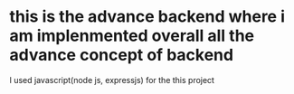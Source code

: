 # this is the advance backend where i am implenmented overall all the advance concept of backend

I used javascript(node js, expressjs) for the this project
